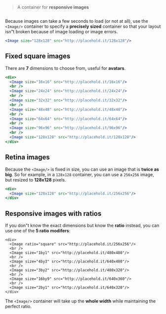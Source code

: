 > A container for **responsive images**

```props
```

Because images can take a few seconds to load (or not at all), use the `<Image/>` container to specify a **precisely sized** container so that your layout isn"t broken because of image loading or image errors.

```jsx
<Image size="128x128" src="http://placehold.it/128x128"/>
```

## Fixed square images

There are **7** dimensions to choose from, useful for **avatars**.

```jsx
<div>
  <Image size="16x16" src="http://placehold.it/16x16"/>
  <br />
  <Image size="24x24" src="http://placehold.it/24x24"/>
  <br />
  <Image size="32x32" src="http://placehold.it/32x32"/>
  <br />
  <Image size="48x48" src="http://placehold.it/48x48"/>
  <br />
  <Image size="64x64" src="http://placehold.it/64x64"/>
  <br />
  <Image size="96x96" src="http://placehold.it/96x96"/>
  <br />
  <Image size="128x128" src="http://placehold.it/128x128"/>
</div>
```

## Retina images

Because the `<Image/>` is fixed in size, you can use an image that is **twice as big**. So for example, in a `128x128` container, you can use a `256x256` image, but resized to **128x128** pixels.

```jsx
<div>
  <Image size="128x128" src="http://placehold.it/256x256"/>
</div>
```

## Responsive images with ratios

If you don"t know the exact dimensions but know the **ratio** instead, you can use one of the **5 ratio modifers**:

```jsx|span-4
<div>
  <Image ratio="square" src="http://placehold.it/256x256"/>
  <br />
  <Image size="1by1" src="http://placehold.it/480x480"/>
  <br />
  <Image size="4by3" src="http://placehold.it/640x480"/>
  <br />
  <Image size="3by2" src="http://placehold.it/480x320"/>
  <br />
  <Image size="16by9" src="http://placehold.it/640x360"/>
  <br />
  <Image size="2by1" src="http://placehold.it/640x320"/>
</div>
```

The `<Image/>` container will take up the **whole width** while maintaining the perfect ratio.

